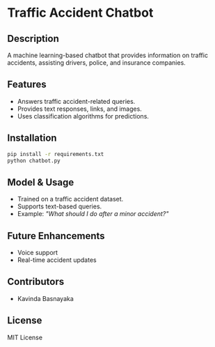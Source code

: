 # Traffic Accident Chatbot

## Description
A machine learning-based chatbot that provides information on traffic accidents, assisting drivers, police, and insurance companies.

## Features
- Answers traffic accident-related queries.
- Provides text responses, links, and images.
- Uses classification algorithms for predictions.

## Installation
```bash
pip install -r requirements.txt
python chatbot.py
```

## Model & Usage
- Trained on a traffic accident dataset.
- Supports text-based queries.
- Example: *"What should I do after a minor accident?"*

## Future Enhancements
- Voice support
- Real-time accident updates

## Contributors
- Kavinda Basnayaka

## License
MIT License

